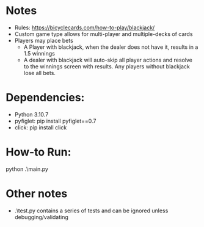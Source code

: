 # Notes
* Rules: https://bicyclecards.com/how-to-play/blackjack/
* Custom game type allows for multi-player and multiple-decks of cards
* Players may place bets
    * A Player with blackjack, when the dealer does not have it, results in a 1.5 winnings
    * A dealer with blackjack will auto-skip all player actions and resolve to the winnings screen with results. Any players without blackjack lose all bets.

# Dependencies:
* Python 3.10.7
* pyfiglet: pip install pyfiglet==0.7
* click: pip install click

# How-to Run:
python .\main.py

# Other notes
* .\test.py contains a series of tests and can be ignored unless debugging/validating
